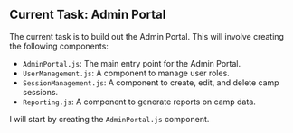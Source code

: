 ## Current Task: Admin Portal

The current task is to build out the Admin Portal. This will involve creating the following components:

*   `AdminPortal.js`: The main entry point for the Admin Portal.
*   `UserManagement.js`: A component to manage user roles.
*   `SessionManagement.js`: A component to create, edit, and delete camp sessions.
*   `Reporting.js`: A component to generate reports on camp data.

I will start by creating the `AdminPortal.js` component.
